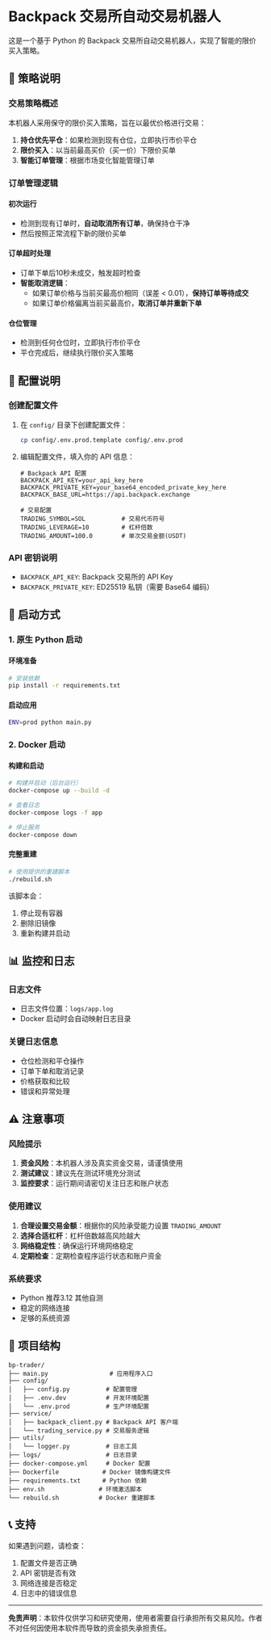 # Backpack 交易所自动交易机器人

这是一个基于 Python 的 Backpack 交易所自动交易机器人，实现了智能的限价买入策略。

## 🎯 策略说明

### 交易策略概述
本机器人采用保守的限价买入策略，旨在以最优价格进行交易：

1. **持仓优先平仓**：如果检测到现有仓位，立即执行市价平仓
2. **限价买入**：以当前最高买价（买一价）下限价买单
3. **智能订单管理**：根据市场变化智能管理订单

### 订单管理逻辑

#### 初次运行
- 检测到现有订单时，**自动取消所有订单**，确保持仓干净
- 然后按照正常流程下新的限价买单

#### 订单超时处理
- 订单下单后10秒未成交，触发超时检查
- **智能取消逻辑**：
  - 如果订单价格与当前买最高价相同（误差 < 0.01），**保持订单等待成交**
  - 如果订单价格偏离当前买最高价，**取消订单并重新下单**

#### 仓位管理
- 检测到任何仓位时，立即执行市价平仓
- 平仓完成后，继续执行限价买入策略

## 🔧 配置说明

### 创建配置文件
1. 在 `config/` 目录下创建配置文件：
   ```bash
   cp config/.env.prod.template config/.env.prod
   ```

2. 编辑配置文件，填入你的 API 信息：
   ```env
   # Backpack API 配置
   BACKPACK_API_KEY=your_api_key_here
   BACKPACK_PRIVATE_KEY=your_base64_encoded_private_key_here
   BACKPACK_BASE_URL=https://api.backpack.exchange
   
   # 交易配置
   TRADING_SYMBOL=SOL          # 交易代币符号
   TRADING_LEVERAGE=10         # 杠杆倍数
   TRADING_AMOUNT=100.0        # 单次交易金额(USDT)
   ```

### API 密钥说明
- `BACKPACK_API_KEY`: Backpack 交易所的 API Key
- `BACKPACK_PRIVATE_KEY`: ED25519 私钥（需要 Base64 编码）

## 🚀 启动方式

### 1. 原生 Python 启动

#### 环境准备
```bash
# 安装依赖
pip install -r requirements.txt
```

#### 启动应用
```bash
ENV=prod python main.py
```

### 2. Docker 启动

#### 构建和启动
```bash
# 构建并启动（后台运行）
docker-compose up --build -d

# 查看日志
docker-compose logs -f app

# 停止服务
docker-compose down
```

#### 完整重建
```bash
# 使用提供的重建脚本
./rebuild.sh
```

该脚本会：
1. 停止现有容器
2. 删除旧镜像
3. 重新构建并启动

## 📊 监控和日志

### 日志文件
- 日志文件位置：`logs/app.log`
- Docker 启动时会自动映射日志目录

### 关键日志信息
- 仓位检测和平仓操作
- 订单下单和取消记录
- 价格获取和比较
- 错误和异常处理

## ⚠️ 注意事项

### 风险提示
1. **资金风险**：本机器人涉及真实资金交易，请谨慎使用
2. **测试建议**：建议先在测试环境充分测试
3. **监控要求**：运行期间请密切关注日志和账户状态

### 使用建议
1. **合理设置交易金额**：根据你的风险承受能力设置 `TRADING_AMOUNT`
2. **选择合适杠杆**：杠杆倍数越高风险越大
3. **网络稳定性**：确保运行环境网络稳定
4. **定期检查**：定期检查程序运行状态和账户资金

### 系统要求
- Python 推荐3.12 其他自测
- 稳定的网络连接
- 足够的系统资源

## 📁 项目结构

```
bp-trader/
├── main.py                 # 应用程序入口
├── config/
│   ├── config.py          # 配置管理
│   ├── .env.dev           # 开发环境配置
│   └── .env.prod          # 生产环境配置
├── service/
│   ├── backpack_client.py # Backpack API 客户端
│   └── trading_service.py # 交易服务逻辑
├── utils/
│   └── logger.py          # 日志工具
├── logs/                  # 日志目录
├── docker-compose.yml     # Docker 配置
├── Dockerfile            # Docker 镜像构建文件
├── requirements.txt      # Python 依赖
├── env.sh               # 环境激活脚本
└── rebuild.sh           # Docker 重建脚本
```

## 📞 支持

如果遇到问题，请检查：
1. 配置文件是否正确
2. API 密钥是否有效
3. 网络连接是否稳定
4. 日志中的错误信息

---

**免责声明**：本软件仅供学习和研究使用，使用者需要自行承担所有交易风险。作者不对任何因使用本软件而导致的资金损失承担责任。